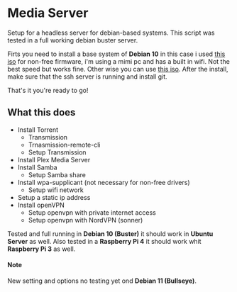 # Media Server

Setup for a headless server for debian-based systems. This script was tested in a full working debian buster server.

Firts you need to install a base system of **Debian 10** in this case i used [this iso](https://cdimage.debian.org/cdimage/unofficial/non-free/cd-including-firmware/10.4.0+nonfree/amd64/iso-cd/firmware-10.4.0-amd64-netinst.iso) for non-free firmware, i'm using a mimi pc and has a built in wifi. Not the best speed but works fine. Other wise you can use [this iso](https://cdimage.debian.org/debian-cd/current/amd64/iso-cd/debian-10.4.0-amd64-netinst.iso). After the install, make sure that the ssh server is running and install git.

That's it you're ready to go!

## What this does

* Install Torrent
	* Transmission
	* Trnasmission-remote-cli
	* Setup Transmission
* Install Plex Media Server
* Install Samba
	* Setup Samba share
* Install wpa-supplicant (not necessary for non-free drivers)
	* Setup wifi network
* Setup a static ip address
* Install openVPN
	* Setup openvpn with private internet access
	* Setup openvpn with NordVPN (sonner)

Tested and full running in **Debian 10 (Buster)** it should work in **Ubuntu Server** as well.
Also tested in a **Raspberry Pi 4** it should work whit **Raspberry Pi 3** as  well.

#### Note

New setting and options no testing yet ond **Debian 11 (Bullseye)**.
